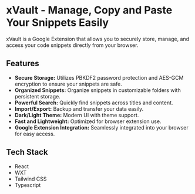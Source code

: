 # xVault - Manage, Copy and Paste Your Snippets Easily

xVault is a Google Extension that allows you to securely store, manage, and access your code snippets directly from your browser.

## Features

*   **Secure Storage:** Utilizes PBKDF2 password protection and AES-GCM encryption to ensure your snippets are safe.
*   **Organized Snippets:** Organize snippets in customizable folders with persistent storage.
*   **Powerful Search:** Quickly find snippets across titles and content.
*   **Import/Export:** Backup and transfer your data easily.
*   **Dark/Light Theme:** Modern UI with theme support.
*   **Fast and Lightweight:** Optimized for browser extension use.
*   **Google Extension Integration:** Seamlessly integrated into your browser for easy access.

## Tech Stack

*   React
*   WXT
*   Tailwind CSS
*   Typescript
